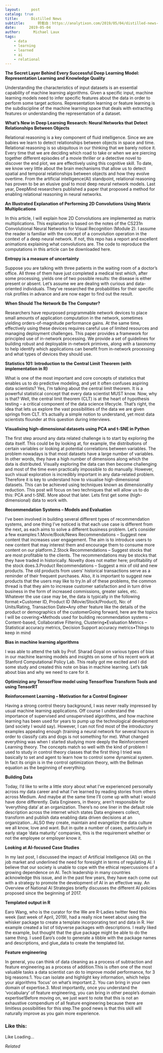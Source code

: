 ```yaml
---
layout:     post
catalog: true
title:      Distilled News
subtitle:      转载自：https://analytixon.com/2019/05/04/distilled-news-1054/
date:      2019-05-04
author:      Michael Laux
tags:
    - data
    - learning
    - learned
    - ai
    - relational
---
```


**The Secret Layer Behind Every Successful Deep Learning Model: Representation Learning and Knowledge Quality**

Understanding the characteristics of input datasets is an essential capability of machine learning algorithms. Given a specific input, machine learning models need to infer specific features about the data in order to perform some target actions. Representation learning or feature learning is the subdiscipline of the machine learning space that deals with extracting features or understanding the representation of a dataset.

**What’s New in Deep Learning Research: Neural Networks that Detect Relationships Between Objects**

Relational reasoning is a key component of fluid intelligence. Since we are babies we learn to detect relationships between objects in space and time. Relational reasoning is so ubiquitous in our thinking that we barely notice it. Every time that we are deciding which road to take or when we are piercing together different episodes of a movie thriller or a detective novel to discover the end plot, we are effectively using this cognitive skill. To date, we know very little about the brain mechanisms that allow us to detect spatial and temporal relationships between objects and how they evolve overtime. From the artificial intelligence(AI) standpoint, relational reasoning has proven to be an elusive goal to most deep neural network models. Last year, DeepMind researchers published a paper that proposed a method for enabling relational reasoning in neural networks.

**An Illustrated Explanation of Performing 2D Convolutions Using Matrix Multiplications**

In this article, I will explain how 2D Convolutions are implemented as matrix multiplications. This explanation is based on the notes of the CS231n Convolutional Neural Networks for Visual Recognition (Module 2). I assume the reader is familiar with the concept of a convolution operation in the context of a deep neural network. If not, this repo has a report and excellent animations explaining what convolutions are. The code to reproduce the computations in this article can be downloaded here.

**Entropy is a measure of uncertainty**

Suppose you are talking with three patients in the waiting room of a doctor’s office. All three of them have just completed a medical test which, after some processing, yields one of two possible results: the disease is either present or absent. Let’s assume we are dealing with curious and data-oriented individuals. They’ve researched the probabilities for their specific risk profiles in advance and are now eager to find out the result.

**When Should The Network Be The Computer?**

Researchers have repurposed programmable network devices to place small amounts of application computation in the network, sometimes yielding orders-of-magnitude performance gains. At the same time, effectively using these devices requires careful use of limited resources and managing deployment challenges. This paper provides a framework for principled use of in-network processing. We provide a set of guidelines for building robust and deployable in-network primives, along with a taxonomy to help identify which applications can benefit from in-network processing and what types of devices they should use.

**Statistics 101: Introduction to the Central Limit Theorem (with implementation in R)**

What is one of the most important and core concepts of statistics that enables us to do predictive modeling, and yet it often confuses aspiring data scientists? Yes, I’m talking about the central limit theorem. It is a powerful statistical concept that every data scientist MUST know. Now, why is that? Well, the central limit theorem (CLT) is at the heart of hypothesis testing – a critical component of the data science lifecycle. That’s right, the idea that lets us explore the vast possibilities of the data we are given springs from CLT. It’s actually a simple notion to understand, yet most data scientists flounder at this question during interviews.

**Visualising high-dimensional datasets using PCA and t-SNE in Python**

The first step around any data related challenge is to start by exploring the data itself. This could be by looking at, for example, the distributions of certain variables or looking at potential correlations between variables. The problem nowadays is that most datasets have a large number of variables. In other words, they have a high number of dimensions along which the data is distributed. Visually exploring the data can then become challenging and most of the time even practically impossible to do manually. However, such visual exploration is incredibly important in any data-related problem. Therefore it is key to understand how to visualise high-dimensional datasets. This can be achieved using techniques known as dimensionality reduction. This post will focus on two techniques that will allow us to do this: PCA and t-SNE. More about that later. Lets first get some (high-dimensional) data to work with.

**Recommendation Systems – Models and Evaluation**

I’ve been involved in building several different types of recommendation systems, and one thing I’ve noticed is that each use case is different from the next, as each aims to solve a different business problem. Let’s consider a few examples:1.Movie/Book/News Recommendations – Suggest new content that increases user engagement. The aim is to introduce users to new content that may interest them and encourage them to consume more content on our platform.2.Stock Recommendations – Suggest stocks that are most profitable to the clients. The recommendations may be stocks that they have traded in historically. Novelty does not matter here; profitability of the stock does.3.Product Recommendations – Suggest a mix of old and new products. The old products from users’ historical transactions serve as a reminder of their frequent purchases. Also, it is important to suggest new products that the users may like to try.In all of these problems, the common thread is that they aim to increase customer satisfaction and in turn drive business in the form of increased commissions, greater sales, etc. Whatever the use case may be, the data is typically in the following format:•Customer ID, Product ID (Movie/Stock/Product), No: of Units/Rating, Transaction Date•Any other feature like the details of the product or demographics of the customerGoing forward, here are the topics I will be covering:•Methods used for building recommendation systems – Content-based, Collaborative Filtering, Clustering•Evaluation Metrics – Statistical accuracy metrics, Decision Support accuracy metrics•Things to keep in mind

**Bias in machine learning algorithms**

I was able to attend the talk by Prof. Sharad Goyal on various types of bias in our machine learning models and insights on some of his recent work at Stanford Computational Policy Lab. This really got me excited and I did some study and created this note on bias in machine learning. Let’s talk about bias and why we need to care for it.

**Optimizing any TensorFlow model using TensorFlow Transform Tools and using TensorRT**

**Reinforcement Learning – Motivation for a Control Engineer**

Having a strong control theory background, I was never really impressed by usual machine learning applications. Off course I understand the importance of supervised and unsupervised algorithms, and how machine learning has been used for years to pump up the technological development (and society I would say). However, I can not find most of the introductory examples appealing enough (training a neural network for several hours in order to classify cats and dogs is not something for me). What changed everything was when I started studying more deeply the Reinforcement Learning theory. The concepts match so well with the kind of problem I used to study in control theory classes that the first thing I tried was basically to set and agent to learn how to control some dynamical system. In fact its origin is in the control optimization theory, with the Bellman equation as the beginning of everything.

**Building Data**

Today, I’d like to write a little story about what I’ve experienced personally across my data career and what I’ve learned by reading stories from others across Medium. And maybe at the same time I’ll come up with what I would have done differently. Data Engineers, in theory, aren’t responsible for ‘everything data’ at an organization. There’s no one liner in the default role description across the internet which states Data engineers collect, transform and publish data enabling data driven decisions at an organization…ALSO they create, maintain and evangelize the data culture we all know, love and want. But in quite a number of cases, particularly in early stage ‘data maturity’ companies, this is the requirement whether or not the employee or employer know it.

**Looking at AI-focused Case Studies**

In my last post, I discussed the impact of Artificial Intelligence (AI) on the job market and underlined the need for foresight in terms of regulating AI. I believe that our society is unable to cope with the ethical repercussions of a growing dependence on AI. Tech leadership in many countries acknowledge this issue, and in the past few years, they have each come out with a strategy to promote the development of AI in an effective way. An Overview of National AI Strategies briefly discusses the different AI policies proposed since the beginning of 2017.

**Templated output in R**

Earo Wang, who is the curator for the We are R-Ladies twitter feed this week (last week of April, 2019), had a really nice tweet about using the whisker package to create a template incorporating text and data in R. Her example created a list of tidyverse packages with descriptions. I really liked the example, but thought that the glue package might be able to do the same thing. I used Earo’s code to generate a tibble with the package names and descriptions, and glue_data to create the templated list.

**Feature engineering**

In general, you can think of data cleaning as a process of subtraction and feature engineering as a process of addition.This is often one of the most valuable tasks a data scientist can do to improve model performance, for 3 big reasons:1. You can isolate and highlight key information, which helps your algorithms ‘focus’ on what’s important.2. You can bring in your own domain of expertise.3. Most importantly, once you understand the ‘vocabulary’ of feature engineering, you can bring in other people’s domain expertise!Before moving on, we just want to note that this is not an exhaustive compendium of all feature engineering because there are limitless possibilities for this step.The good news is that this skill will naturally improve as you gain more experience.





### Like this:

Like Loading...


*Related*

